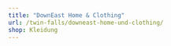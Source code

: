```yaml
---
title: "DownEast Home & Clothing"
url: /twin-falls/downeast-home-und-clothing/
shop: Kleidung
---
```

